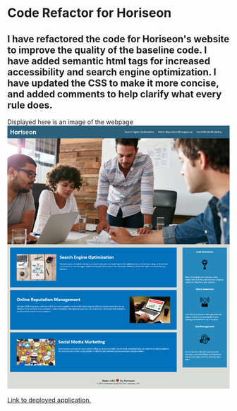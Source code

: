 # Code Refactor for Horiseon
## I have refactored the code for Horiseon's website to improve the quality of the baseline code.  I have added semantic html tags for increased accessibility and search engine optimization.  I have updated the CSS to make it more concise, and added comments to help clarify what every rule does.

Displayed here is an image of the webpage
![The Horiseon webpage includes a navigation bar, a header image, and cards with text and images at the bottom of the page.](./assets\images\HoriseonScreenshot.png)


[Link to deployed application.](https://alextheshire.github.io/code-refactor-horiseon/#social-media-marketing)
